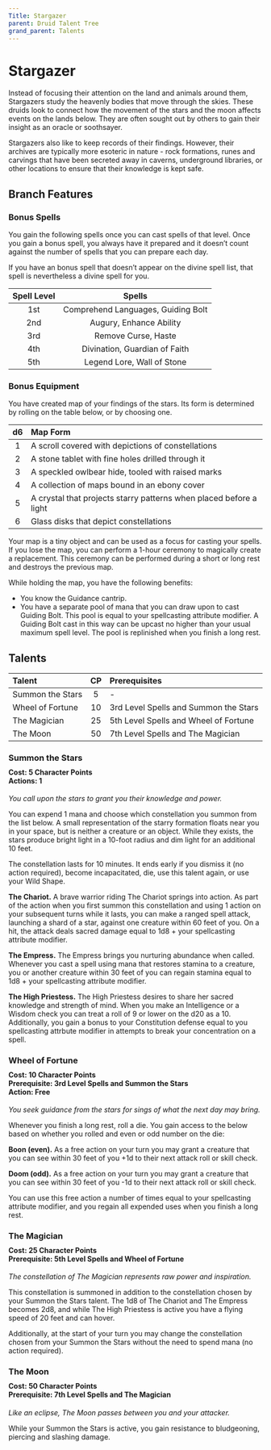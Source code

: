 ```yaml
---
Title: Stargazer
parent: Druid Talent Tree
grand_parent: Talents
---
```


# Stargazer
Instead of focusing their attention on the land and animals around them, Stargazers study the heavenly bodies that move through the skies. These druids look to connect how the movement of the stars and the moon affects events on the lands below. They are often sought out by others to gain their insight as an oracle or soothsayer. 

Stargazers also like to keep records of their findings. However, their archives are typically more esoteric in nature - rock formations, runes and carvings that have been secreted away in caverns, underground libraries, or other locations to ensure that their knowledge is kept safe.

## Branch Features

### Bonus Spells
You gain the following spells once you can cast spells of that level. Once you gain a bonus spell, you always have it prepared and it doesn’t count against the number of spells that you can prepare each day.

If you have an bonus spell that doesn’t appear on the divine spell list, that spell is nevertheless a divine spell for you.

| Spell Level | Spells |
|:-----------:|:------:|
| 1st | Comprehend Languages, Guiding Bolt |   
| 2nd | Augury, Enhance Ability |  
| 3rd | Remove Curse, Haste |  
| 4th | Divination, Guardian of Faith |  
| 5th | Legend Lore, Wall of Stone |  

### Bonus Equipment
You have created map of your findings of the stars. Its form is determined by rolling on the table below, or by choosing one.

| d6 | Map Form |
|:--:|:---------|
| 1 | A scroll covered with depictions of constellations |   
| 2 | A stone tablet with fine holes drilled through it |  
| 3 | A speckled owlbear hide, tooled with raised marks |  
| 4 | A collection of maps bound in an ebony cover |  
| 5 | A crystal that projects starry patterns when placed before a light |  
| 6 | Glass disks that depict constellations |  

Your map is a tiny object and can be used as a focus for casting your spells. If you lose the map, you can perform a 1-hour ceremony to magically create a replacement. This ceremony can be performed during a short or long rest and destroys the previous map.

While holding the map, you have the following benefits:
* You know the Guidance cantrip.
* You have a separate pool of mana that you can draw upon to cast Guiding Bolt. This pool is equal to your spellcasting attribute modifier. A Guiding Bolt cast in this way can be upcast no higher than your usual maximum spell level. The pool is replinished when you finish a long rest.

## Talents

| Talent | CP | Prerequisites |
|:-------|:--:|:--------------|
| Summon the Stars | 5  | - |   
| Wheel of Fortune | 10 | 3rd Level Spells and Summon the Stars |   
| The Magician     | 25 | 5th Level Spells and Wheel of Fortune |   
| The Moon         | 50 | 7th Level Spells and The Magician |   

### Summon the Stars

<div style="margin-top:-10px;"></div>

#### **Cost:** 5 Character Points<br>**Actions:** 1
*You call upon the stars to grant you their knowledge and power.* 

You can expend 1 mana and choose which constellation you summon from the list below. A small representation of the starry formation floats near you in your space, but is neither a creature or an object. While they exists, the stars produce bright light in a 10-foot radius and dim light for an additional 10 feet. 

The constellation lasts for 10 minutes. It ends early if you dismiss it (no action required), become incapacitated, die, use this talent again, or use your Wild Shape.

**The Chariot.** A brave warrior riding The Chariot springs into action. As part of the action when you first summon this constellation and using 1 action on your subsequent turns while it lasts, you can make a ranged spell attack, launching a shard of a star, against one creature within 60 feet of you. On a hit, the attack deals sacred damage equal to 1d8 + your spellcasting attribute modifier.

**The Empress.** The Empress brings you nurturing abundance when called. Whenever you cast a spell using mana that restores stamina to a creature, you or another creature within 30 feet of you can regain stamina equal to 1d8 + your spellcasting attribute modifier.

**The High Priestess.** The High Priestess desires to share her sacred knowledge and strength of mind. When you make an Intelligence or a Wisdom check you can treat a roll of 9 or lower on the d20 as a 10. Additionally, you gain a bonus to your Constitution defense equal to you spellcasting attrbute modifier in attempts to break your concentration on a spell.

### Wheel of Fortune

<div style="margin-top:-10px;"></div>

#### **Cost:** 10 Character Points<br>**Prerequisite:** 3rd Level Spells and Summon the Stars<br>**Action:** Free
*You seek guidance from the stars for sings of what the next day may bring.* 

Whenever you finish a long rest, roll a die. You gain access to the below based on whether you rolled and even or odd number on the die:

**Boon (even).** As a free action on your turn you may grant a creature that you can see within 30 feet of you +1d to their next attack roll or skill check. 

**Doom (odd).** As a free action on your turn you may grant a creature that you can see within 30 feet of you -1d to their next attack roll or skill check. 

You can use this free action a number of times equal to your spellcasting attribute modifier, and you regain all expended uses when you finish a long rest.

### The Magician

<div style="margin-top:-10px;"></div>

#### **Cost:** 25 Character Points<br>**Prerequisite:** 5th Level Spells and Wheel of Fortune
*The constellation of The Magician represents raw power and inspiration.* 

This constellation is summoned in addition to the constellation chosen by your Summon the Stars talent. The 1d8 of The Chariot and The Empress becomes 2d8, and while The High Priestess is active you have a flying speed of 20 feet and can hover.

Additionally, at the start of your turn you may change the constellation chosen from your Summon the Stars without the need to spend mana (no action required).

### The Moon

<div style="margin-top:-10px;"></div>

#### **Cost:** 50 Character Points<br>**Prerequisite:** 7th Level Spells and The Magician
*Like an eclipse, The Moon passes between you and your attacker.* 

While your Summon the Stars is active, you gain resistance to bludgeoning, piercing and slashing damage.
